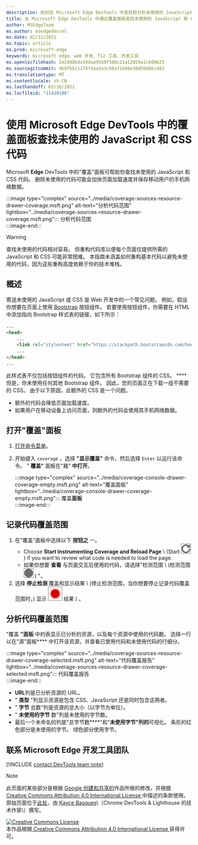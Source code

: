 ```yaml
---
description: 如何在 Microsoft Edge DevTools 中查找和分析未使用的 JavaScript 和 CSS 代码。
title: 在 Microsoft Edge DevTools 中通过覆盖面板查找未使用的 JavaScript 和 CSS 代码
author: MSEdgeTeam
ms.author: msedgedevrel
ms.date: 02/12/2021
ms.topic: article
ms.prod: microsoft-edge
keywords: microsoft edge、web 开发、f12 工具、开发工具
ms.openlocfilehash: 2a2d48bda34daa95b9f500c31a12859a1cb08625
ms.sourcegitcommit: 4b9fb5c1176fdaa5e3c60af2b84e38d5bb86cd81
ms.translationtype: MT
ms.contentlocale: zh-CN
ms.lasthandoff: 03/16/2021
ms.locfileid: "11439196"
---
```

<!-- Copyright Kayce Basques 

   Licensed under the Apache License, Version 2.0 (the "License");
   you may not use this file except in compliance with the License.
   You may obtain a copy of the License at

       https://www.apache.org/licenses/LICENSE-2.0

   Unless required by applicable law or agreed to in writing, software
   distributed under the License is distributed on an "AS IS" BASIS,
   WITHOUT WARRANTIES OR CONDITIONS OF ANY KIND, either express or implied.
   See the License for the specific language governing permissions and
   limitations under the License.  -->

# <a name="find-unused-javascript-and-css-code-with-the-coverage-panel-in-microsoft-edge-devtools"></a>使用 Microsoft Edge DevTools 中的覆盖面板查找未使用的 JavaScript 和 CSS 代码  

Microsoft **Edge** DevTools 中的"覆盖"面板可帮助你查找未使用的 JavaScript 和 CSS 代码。  删除未使用的代码可能会加快页面加载速度并保存移动用户的手机网络数据。  

:::image type="complex" source="../media/coverage-sources-resource-drawer-coverage.msft.png" alt-text="分析代码范围" lightbox="../media/coverage-sources-resource-drawer-coverage.msft.png":::
   分析代码范围  
:::image-end:::  

> [!WARNING]
> 查找未使用的代码相对容易。  但重构代码库以便每个页面仅提供所需的 JavaScript 和 CSS 可能非常困难。  本指南未涵盖如何重构基本代码以避免未使用的代码，因为这些重构高度依赖于你的技术堆栈。  

## <a name="overview"></a>概述  

寄送未使用的 JavaScript 或 CSS 是 Web 开发中的一个常见问题。  例如，假设你想要在页面上使用 [Bootstrap][BootstrapButtons] 按钮组件。  若要使用按钮组件，你需要在 HTML 中添加指向 Bootstrap 样式表的链接，如下所示：  

```html
...
<head>
    ...
    <link rel="stylesheet" href="https://stackpath.bootstrapcdn.com/bootstrap/4.3.1/css/bootstrap.min.css" integrity="sha384-ggOyR0iXCbMQv3Xipma34MD+dH/1fQ784/j6cY/iJTQUOhcWr7x9JvoRxT2MZw1T" crossorigin="anonymous">
    ...
</head>
...
```  

此样式表不仅包括按钮组件的代码。  它包含所有 Bootstrap 组件的 CSS。 ****  但是，你未使用任何其他 Bootstrap 组件。  因此，您的页面正在下载一组不需要的 CSS。  由于以下原因，此额外的 CSS 是一个问题。  

*   额外的代码会降低页面加载速度。  <!--Navigate to [Render-Blocking CSS][render].  -->  
*   如果用户在移动设备上访问页面，则额外的代码会使用其手机网络数据。  
    
<!--[render]: /web/fundamentals/performance/critical-rendering-path/render-blocking-css  -->  

## <a name="open-the-coverage-panel"></a>打开"覆盖"面板  

1.  [打开命令菜单][DevToolsCommandMenu]。  
1.  开始键入 `coverage` ，选择 **"显示覆盖"** 命令，然后选择 `Enter` 以运行该命令。  " **覆盖"** 面板在"箱" **中打开**。  

    :::image type="complex" source="../media/coverage-console-drawer-coverage-empty.msft.png" alt-text="覆盖面板" lightbox="../media/coverage-console-drawer-coverage-empty.msft.png":::
       覆盖**面板**  
    :::image-end:::  
    
## <a name="record-code-coverage"></a>记录代码覆盖范围  

1.  在"覆盖"面板中选择以下 **按钮之** 一。  
    *   Choose **Start Instrumenting Coverage and Reload Page** \ (Start ![ Instrumenting Coverage and Reload Page ](../media/reload-icon.msft.png) \) if you want to review what code is needed to load the page.  
    *   如果你想要 **查看** 与页面交互后使用的代码，请选择"检测范围 \ (检测范围 ![ ](../media/record-icon.msft.png) \) "。  
1.  选择 **停止检测** 覆盖和显示结果 \ (停止检测范围，当你想要停止记录代码覆盖范围时，) 显示 ![ ](../media/stop-icon.msft.png) 结果 \) 。  
    
## <a name="analyze-code-coverage"></a>分析代码覆盖范围  

"覆盖 **"面板** 中的表显示已分析的资源，以及每个资源中使用的代码数。  选择一行以在"源"面板**** 中打开该资源，并查看已使用代码和未使用代码的行细分。  

:::image type="complex" source="../media/coverage-sources-resource-drawer-coverage-selected.msft.png" alt-text="代码覆盖报告" lightbox="../media/coverage-sources-resource-drawer-coverage-selected.msft.png":::
   代码覆盖报告  
:::image-end:::  

*   **URL**列是已分析资源的 URL。  
*   " **类型** "列显示资源是包含 CSS、JavaScript 还是同时包含这两者。  
*   " **字节** 总数"列是资源的总大小（以字节为单位）。  
*   " **未使用的字节** 数"列是未使用的字节数。  
*   最后一个未命名的列是"总字节数****"和"**未使用字节"列的**可视化。  条形的红色部分是未使用的字节。  绿色部分使用字节。  
    
## <a name="getting-in-touch-with-the-microsoft-edge-devtools-team"></a>联系 Microsoft Edge 开发工具团队  

[!INCLUDE [contact DevTools team note](../includes/contact-devtools-team-note.md)]  

<!-- links -->  

[DevToolsCommandMenu]: ../command-menu/index.md "使用 Microsoft Edge DevTools 命令菜单菜单运行|Microsoft Docs"  

[BootstrapButtons]: https://getbootstrap.com/docs/4.3/components/buttons "按钮 - Bootstrap"  

> [!NOTE]
> 此页面的某些部分是根据 [Google 创建和共享的][GoogleSitePolicies]作品所做的修改，并根据[ Creative Commons Attribution 4.0 International License ][CCA4IL]中描述的条款使用。  
> 原始页面位于[此处](https://developers.google.com/web/tools/chrome-devtools/coverage/index)，由 [Kayce Basques][KayceBasques]\（Chrome DevTools \& Lighthouse 的技术作家\）撰写。  

[![Creative Commons License][CCby4Image]][CCA4IL]  
本作品根据[ Creative Commons Attribution 4.0 International License ][CCA4IL]获得许可。  

[CCA4IL]: https://creativecommons.org/licenses/by/4.0  
[CCby4Image]: https://i.creativecommons.org/l/by/4.0/88x31.png  
[GoogleSitePolicies]: https://developers.google.com/terms/site-policies  
[KayceBasques]: https://developers.google.com/web/resources/contributors/kaycebasques  
